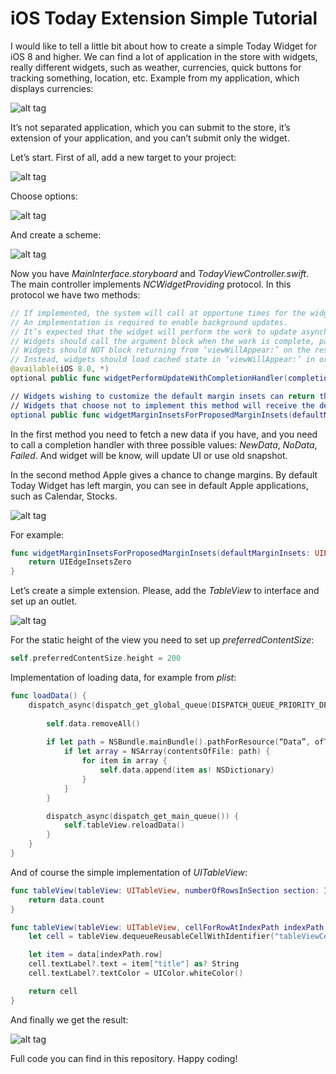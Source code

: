 # iOS Today Extension Simple Tutorial

I would like to tell a little bit about how to create a simple Today Widget for iOS 8 and higher. We can find a lot of application in the store with widgets, really different widgets, such as weather, currencies, quick buttons for tracking something, location, etc. Example from my application, which displays currencies:

![alt tag](https://raw.github.com/maximbilan/iOS-Today-Extension-Simple-Tutorial/master/screenshots/1.png)

It’s not separated application, which you can submit to the store, it’s extension of your application, and you can’t submit only the widget.

Let’s start. First of all, add a new target to your project:

![alt tag](https://raw.github.com/maximbilan/iOS-Today-Extension-Simple-Tutorial/master/screenshots/2.png)

Choose options:

![alt tag](https://raw.github.com/maximbilan/iOS-Today-Extension-Simple-Tutorial/master/screenshots/3.png)

And create a scheme:

![alt tag](https://raw.github.com/maximbilan/iOS-Today-Extension-Simple-Tutorial/master/screenshots/4.png)

Now you have _MainInterface.storyboard_ and _TodayViewController.swift_. The main controller implements _NCWidgetProviding_ protocol. In this protocol we have two methods:

```swift
// If implemented, the system will call at opportune times for the widget to update its state, both when the Notification Center is visible as well as in the background.
// An implementation is required to enable background updates.
// It’s expected that the widget will perform the work to update asynchronously and off the main thread as much as possible.
// Widgets should call the argument block when the work is complete, passing the appropriate ‘NCUpdateResult’.
// Widgets should NOT block returning from ‘viewWillAppear:’ on the results of this operation.
// Instead, widgets should load cached state in ‘viewWillAppear:’ in order to match the state of the view from the last ‘viewWillDisappear:’, then transition smoothly to the new data when it arrives.
@available(iOS 8.0, *)
optional public func widgetPerformUpdateWithCompletionHandler(completionHandler: (NCUpdateResult) -> Void)

// Widgets wishing to customize the default margin insets can return their preferred values.
// Widgets that choose not to implement this method will receive the default margin insets.
optional public func widgetMarginInsetsForProposedMarginInsets(defaultMarginInsets: UIEdgeInsets) -> UIEdgeInsets
```

In the first method you need to fetch a new data if you have, and you need to call a completion handler with three possible values: _NewData_, _NoData_, _Failed_. And widget will be know, will update UI or use old snapshot.

In the second method Apple gives a chance to change margins. By default Today Widget has left margin, you can see in default Apple applications, such as Calendar, Stocks.

![alt tag](https://raw.github.com/maximbilan/iOS-Today-Extension-Simple-Tutorial/master/screenshots/5.png)

For example:

```swift
func widgetMarginInsetsForProposedMarginInsets(defaultMarginInsets: UIEdgeInsets) -> (UIEdgeInsets) {
    return UIEdgeInsetsZero
}
```

Let’s create a simple extension. Please, add the _TableView_ to interface and set up an outlet.

![alt tag](https://raw.github.com/maximbilan/iOS-Today-Extension-Simple-Tutorial/master/screenshots/6.png)

For the static height of the view you need to set up _preferredContentSize_:

```swift
self.preferredContentSize.height = 200
```

Implementation of loading data, for example from _plist_:

```swift
func loadData() {
    dispatch_async(dispatch_get_global_queue(DISPATCH_QUEUE_PRIORITY_DEFAULT, 0)) {
        
        self.data.removeAll()
        
        if let path = NSBundle.mainBundle().pathForResource(“Data”, ofType: “plist”) {
            if let array = NSArray(contentsOfFile: path) {
                for item in array {
                    self.data.append(item as! NSDictionary)
                }
            }
        }

        dispatch_async(dispatch_get_main_queue()) {
            self.tableView.reloadData()
        }
    }
}
```

And of course the simple implementation of _UITableView_:

```swift
func tableView(tableView: UITableView, numberOfRowsInSection section: Int) -> Int {
    return data.count
}

func tableView(tableView: UITableView, cellForRowAtIndexPath indexPath: NSIndexPath) -> UITableViewCell {
    let cell = tableView.dequeueReusableCellWithIdentifier("tableViewCellIdentifier", forIndexPath: indexPath)

    let item = data[indexPath.row]
    cell.textLabel?.text = item["title"] as? String
    cell.textLabel?.textColor = UIColor.whiteColor()

    return cell
}
```

And finally we get the result:

![alt tag](https://raw.github.com/maximbilan/iOS-Today-Extension-Simple-Tutorial/master/screenshots/7.png)

Full code you can find in this repository. Happy coding!
